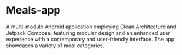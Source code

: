 # Meals-app
A multi-module Android application employing Clean Architecture and Jetpack Compose, featuring modular design and an enhanced user experience with a 
contemporary and user-friendly interface. The app showcases a variety of meal categories.
